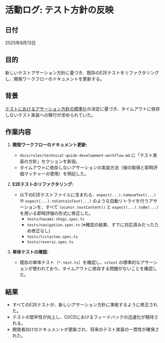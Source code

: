 # 活動ログ: テスト方針の反映

## 日付

2025年8月13日

## 目的

新しいテストアサーション方針に基づき、既存のE2Eテストをリファクタリングし、開発ワークフローのドキュメントを更新する。

## 背景

[テストにおけるアサーション方針の標準化](docs/logs/decisions/2025-08-13_テストアサーション方針の定義.md)の決定に基づき、タイムアウトに依存しないテスト実装への移行が求められていた。

## 作業内容

1.  **開発ワークフローのドキュメント更新:**
    -   `docs/rules/technical-guide-development-workflow.md` に「テスト実装の方針」セクションを新設。
    -   タイムアウトに依存しないアサーションの実装方法（値の取得と即時評価マッチャーの使用）を明記した。

2.  **E2Eテストのリファクタリング:**
    -   以下のE2Eテストファイルに含まれる、`expect(...).toHaveText(...)` や `expect(...).toContainText(...)` のような自動リトライを行うアサーションを、すべて `locator.textContent()` と `expect(...).toBe(...)` を用いる即時評価の形式に修正した。
        -   `tests/hasami-shogi.spec.ts`
        -   `tests/navigation.spec.ts` (※確認の結果、すでに対応済みだったため修正なし)
        -   `tests/tictactoe.spec.ts`
        -   `tests/reversi.spec.ts`

3.  **単体テストの確認:**
    -   既存の単体テスト（`*.test.ts`）を確認し、`vitest` の標準的なアサーションが使われており、タイムアウトに依存する問題がないことを確認した。

## 結果

-   すべてのE2Eテストが、新しいアサーション方針に準拠するように修正された。
-   テストの堅牢性が向上し、CI/CDにおけるフィードバックの迅速化が期待される。
-   開発者向けのドキュメントが更新され、将来のテスト実装の一貫性が確保された。
